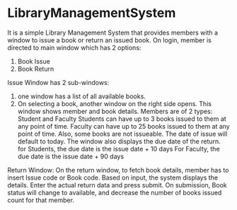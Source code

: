 # LibraryManagementSystem
It is a simple Library Management System that provides members with a window to issue a book or return an issued book.
On login, member is directed to main window which has 2 options:
1. Book Issue
2. Book Return

Issue Window has 2 sub-windows:
1. one window has a list of all available books.
2. On selecting a book, another window on the right side opens. This window shows member and book details.
   Members are of  2 types: Student and Faculty
   Students can have up to 3 books issued to them at any point of time.
  Faculty can have up to 25 books issued to them at any point of time.
  Also, some books are not issueable.
  The date of issue will default to today.
  The window also displays the due date of the return.
  	for Students, the due date is the issue date + 10 days
  	For Faculty, the due date is the issue date + 90 days

Return Window:
On the return window, to fetch book details, member has to insert Issue code or Book code.
Based on input, the system displays the details.
Enter the actual return data and press submit.
On submission, Book status will change to available, and
decrease the number of books issued count for that member.
